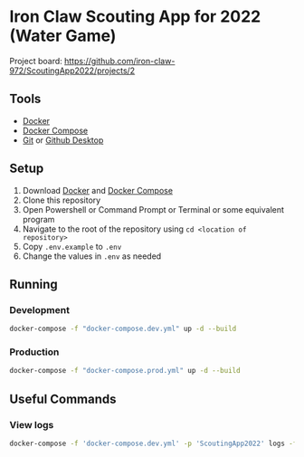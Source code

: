 # Iron Claw Scouting App for 2022 (Water Game)

Project board: https://github.com/iron-claw-972/ScoutingApp2022/projects/2

## Tools
- [Docker](https://www.docker.com/)
- [Docker Compose](https://docs.docker.com/compose/)
- [Git](https://git-scm.com/) or [Github Desktop](https://desktop.github.com/)

## Setup
1. Download [Docker](https://www.docker.com/) and [Docker Compose](https://docs.docker.com/compose/)
2. Clone this repository
3. Open Powershell or Command Prompt or Terminal or some equivalent program
4. Navigate to the root of the repository using `cd <location of repository>`
5. Copy `.env.example` to `.env`
6. Change the values in `.env` as needed

## Running

### Development
```bash
docker-compose -f "docker-compose.dev.yml" up -d --build
```

### Production
```bash
docker-compose -f "docker-compose.prod.yml" up -d --build
```

## Useful Commands

### View logs
```bash
docker-compose -f 'docker-compose.dev.yml' -p 'ScoutingApp2022' logs -f
```